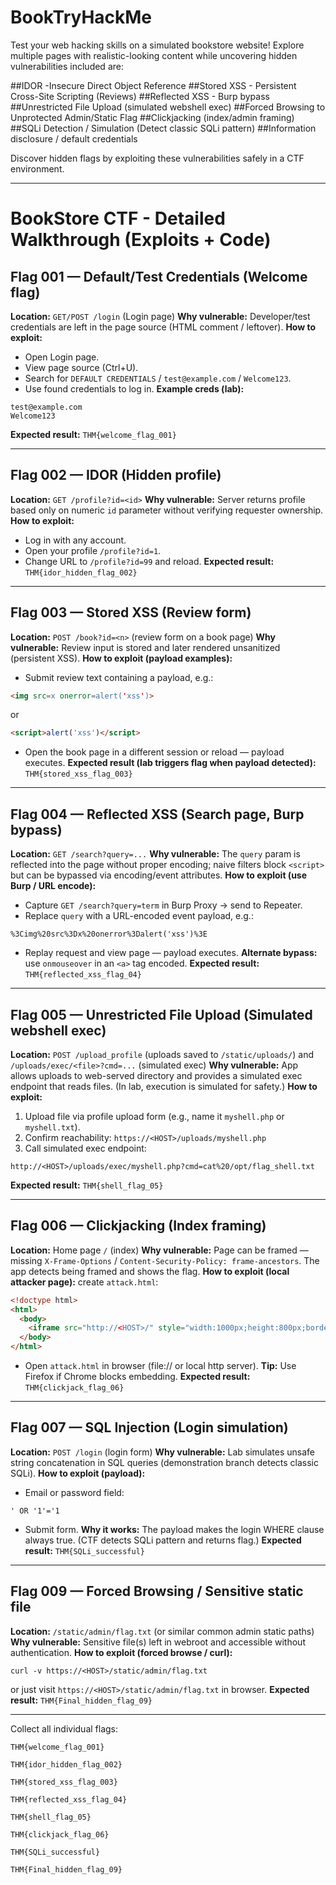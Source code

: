 # BookTryHackMe

Test your web hacking skills on a simulated bookstore website! Explore multiple pages with realistic-looking content while uncovering hidden vulnerabilities included are:

##IDOR -Insecure Direct Object Reference
##Stored XSS - Persistent Cross-Site Scripting (Reviews)
##Reflected XSS - Burp bypass
##Unrestricted File Upload (simulated webshell exec)
##Forced Browsing to Unprotected Admin/Static Flag
##Clickjacking (index/admin framing)
##SQLi Detection / Simulation (Detect classic SQLi pattern)
##Information disclosure / default credentials	


Discover hidden flags by exploiting these vulnerabilities safely in a CTF environment.

---

# BookStore CTF - Detailed Walkthrough (Exploits + Code)

## Flag 001 — Default/Test Credentials (Welcome flag)

**Location:** `GET/POST /login` (Login page)
**Why vulnerable:** Developer/test credentials are left in the page source (HTML comment / leftover).
**How to exploit:**

* Open Login page.
* View page source (Ctrl+U).
* Search for `DEFAULT CREDENTIALS` / `test@example.com` / `Welcome123`.
* Use found credentials to log in.
  **Example creds (lab):**

```
test@example.com
Welcome123
```

**Expected result:** `THM{welcome_flag_001}`

---

## Flag 002 — IDOR (Hidden profile)

**Location:** `GET /profile?id=<id>`
**Why vulnerable:** Server returns profile based only on numeric `id` parameter without verifying requester ownership.
**How to exploit:**

* Log in with any account.
* Open your profile `/profile?id=1`.
* Change URL to `/profile?id=99` and reload.
  **Expected result:** `THM{idor_hidden_flag_002}`

---

## Flag 003 — Stored XSS (Review form)

**Location:** `POST /book?id=<n>` (review form on a book page)
**Why vulnerable:** Review input is stored and later rendered unsanitized (persistent XSS).
**How to exploit (payload examples):**

* Submit review text containing a payload, e.g.:

```html
<img src=x onerror=alert('xss')>
```

or

```html
<script>alert('xss')</script>
```

* Open the book page in a different session or reload — payload executes.
  **Expected result (lab triggers flag when payload detected):** `THM{stored_xss_flag_003}`

---

## Flag 004 — Reflected XSS (Search page, Burp bypass)

**Location:** `GET /search?query=...`
**Why vulnerable:** The `query` param is reflected into the page without proper encoding; naive filters block `<script>` but can be bypassed via encoding/event attributes.
**How to exploit (use Burp / URL encode):**

* Capture `GET /search?query=term` in Burp Proxy → send to Repeater.
* Replace `query` with a URL-encoded event payload, e.g.:

```
%3Cimg%20src%3Dx%20onerror%3Dalert('xss')%3E
```

* Replay request and view page — payload executes.
  **Alternate bypass:** use `onmouseover` in an `<a>` tag encoded.
  **Expected result:** `THM{reflected_xss_flag_04}`

---

## Flag 005 — Unrestricted File Upload (Simulated webshell exec)

**Location:** `POST /upload_profile` (uploads saved to `/static/uploads/`) and `/uploads/exec/<file>?cmd=...` (simulated exec)
**Why vulnerable:** App allows uploads to web-served directory and provides a simulated exec endpoint that reads files. (In lab, execution is simulated for safety.)
**How to exploit:**

1. Upload file via profile upload form (e.g., name it `myshell.php` or `myshell.txt`).
2. Confirm reachability: `https://<HOST>/uploads/myshell.php`
3. Call simulated exec endpoint:

```
http://<HOST>/uploads/exec/myshell.php?cmd=cat%20/opt/flag_shell.txt
```

**Expected result:** `THM{shell_flag_05}`

---

## Flag 006 — Clickjacking (Index framing)

**Location:** Home page `/` (index)
**Why vulnerable:** Page can be framed — missing `X-Frame-Options` / `Content-Security-Policy: frame-ancestors`. The app detects being framed and shows the flag.
**How to exploit (local attacker page):** create `attack.html`:

```html
<!doctype html>
<html>
  <body>
    <iframe src="http://<HOST>/" style="width:1000px;height:800px;border:0"></iframe>
  </body>
</html>
```

* Open `attack.html` in browser (file:// or local http server).
  **Tip:** Use Firefox if Chrome blocks embedding.
  **Expected result:** `THM{clickjack_flag_06}`

---

## Flag 007 — SQL Injection (Login simulation)

**Location:** `POST /login` (login form)
**Why vulnerable:** Lab simulates unsafe string concatenation in SQL queries (demonstration branch detects classic SQLi).
**How to exploit (payload):**

* Email or password field:

```
' OR '1'='1
```

* Submit form.
  **Why it works:** The payload makes the login WHERE clause always true. (CTF detects SQLi pattern and returns flag.)
  **Expected result:** `THM{SQLi_successful}`

---

## Flag 009 — Forced Browsing / Sensitive static file

**Location:** `/static/admin/flag.txt` (or similar common admin static paths)
**Why vulnerable:** Sensitive file(s) left in webroot and accessible without authentication.
**How to exploit (forced browse / curl):**

```
curl -v https://<HOST>/static/admin/flag.txt
```

or just visit `https://<HOST>/static/admin/flag.txt` in browser.
**Expected result:** `THM{Final_hidden_flag_09}`

---

Collect all individual flags:

```
THM{welcome_flag_001}

THM{idor_hidden_flag_002}

THM{stored_xss_flag_003}

THM{reflected_xss_flag_04}

THM{shell_flag_05}

THM{clickjack_flag_06}

THM{SQLi_successful}

THM{Final_hidden_flag_09}
```
